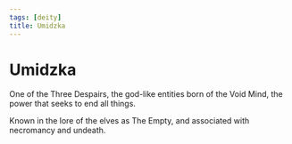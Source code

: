 ```yaml
---
tags: [deity]
title: Umidzka
---
```

# Umidzka

One of the Three Despairs, the god-like entities born of the Void Mind, the power that seeks to end all things. 

Known in the lore of the elves as The Empty, and associated with necromancy and undeath.